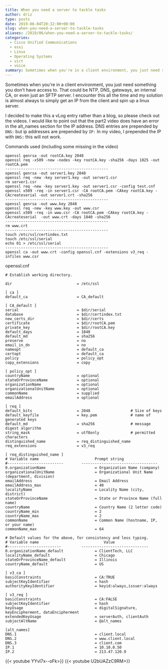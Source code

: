 ```yaml
---
title: When you need a server to tackle tasks
author: driz
type: posts
date: 2019-06-04T20:32:00+00:00
slug: when-you-need-a-server-to-tackle-tasks
aliases: /2019/06/when-you-need-a-server-to-tackle-tasks/
categories:
  - Cisco Unified Communications
  - esxi
  - Linux
  - Operating Systems
  - virt
  - voice
summary: Sometimes when you're in a client environment, you just need something you don't have access to. That could be NTP, DNS, gateways, an internal CA, or even just an SFTP server. I encounter this all the time and my solution is almost always to simply get an IP from the client and spin up a linux server.
---
```

Sometimes when you're in a client environment, you just need something you don't have access to. That could be NTP, DNS, gateways, an internal CA, or even just an SFTP server. I encounter this all the time and my solution is almost always to simply get an IP from the client and spin up a linux server.

I decided to make this a vLog entry rather than a blog, so please check out the videos. I would like to point out that the part2 video does have an error in the alt_names section for the IP address. DNS entries are prepended by `DNS:` but ip addresses are prepended by `IP:` In my video, I prepended the IP with `DNS:` this will not work.

Commands used (including some missing in the video)  
```Shell
openssl genrsa -out rootCA.key 2048
openssl req -x509 -new -nodes -key rootCA.key -sha256 -days 1825 -out rootCA.pem
----------------------------------------------
openssl genrsa -out server1.key 2048
openssl req -new -key server1.key -out server1.csr
rm server1.csr
openssl req -new -key server1.key -out server1.csr -config test.cnf
openssl x509 -req -in server1.csr -CA rootCA.pem -CAkey rootCA.key -CAcreateserial -out server1.crt -sha256
----------------------------------------------
openssl genrsa -out www.key 2048
openssl req -new -key www.key -out www.csr
openssl x509 -req -in www.csr -CA rootCA.pem -CAkey rootCA.key -CAcreateserial  -out www.crt -days 1840 -sha256
----------------------------------------------
rm www.crt
----------------------------------------------
touch /etc/ssl/certindex.txt
touch /etc/ssl/serial
echo 01 > /etc/ssl/serial
----------------------------------------------
openssl ca -out www.crt -config openssl.cnf -extensions v3_req -infiles www.csr
```

openssl.cnf
```Shell
# Establish working directory.
 
dir                             = /etc/ssl
 
[ ca ]
default_ca                      = CA_default
 
[ CA_default ]
serial                          = $dir/serial
database                        = $dir/certindex.txt
new_certs_dir                   = $dir/certs
certificate                     = $dir/rootCA.pem
private_key                     = $dir/rootCA.key
default_days                    = 1840
default_md                      = sha256
preserve                        = no
email_in_dn                     = no
nameopt                         = default_ca
certopt                         = default_ca
policy                          = policy_opt
copy_extensions                 = copy
 
[ policy_opt ]
countryName                     = optional
stateOrProvinceName             = optional
organizationName                = optional
organizationalUnitName          = optional
commonName                      = supplied
emailAddress                    = optional
 
[ req ]
default_bits                    = 2048                  # Size of keys
default_keyfile                 = key.pem               # name of generated keys
default_md                      = sha256                # message digest algorithm
string_mask                     = utf8only              # permitted characters
distinguished_name              = req_distinguished_name
req_extensions                  = v3_req
 
[ req_distinguished_name ]
# Variable name                         Prompt string
#-------------------------        ----------------------------------
0.organizationName                      = Organization Name (company)
organizationalUnitName                  = Organizational Unit Name (department, division)
emailAddress                            = Email Address
emailAddress_max                        = 40
localityName                            = Locality Name (city, district)
stateOrProvinceName                     = State or Province Name (full name)
countryName                             = Country Name (2 letter code)
countryName_min                         = 2
countryName_max                         = 2
commonName                              = Common Name (hostname, IP, or your name)
commonName_max                          = 64
 
# Default values for the above, for consistency and less typing.
# Variable name                             Value
#------------------------         ------------------------------
0.organizationName_default              = ClientTech, LLC
localityName_default                    = Chicago
stateOrProvinceName_default             = Illinois
countryName_default                     = US
 
[ v3_ca ]
basicConstraints                        = CA:TRUE
subjectKeyIdentifier                    = hash
authorityKeyIdentifier                  = keyid:always,issuer:always
 
[ v3_req ]
basicConstraints                        = CA:FALSE
subjectKeyIdentifier                    = hash
keyUsage                                = digitalSignature, keyEncipherment, dataEncipherment
extendedKeyUsage                        = serverAuth, clientAuth
subjectAltName                          = @alt_names
 
[alt_names]
DNS.1                                   = client.local
DNS.2                                   = www.client.local
DNS.3                                   = client.com
IP.1                                    = 10.10.0.50
IP.2                                    = 213.47.120.9
```

{{< youtube YYvl7x--oFk>}}
{{< youtube U2bUAZzC9RM>}}